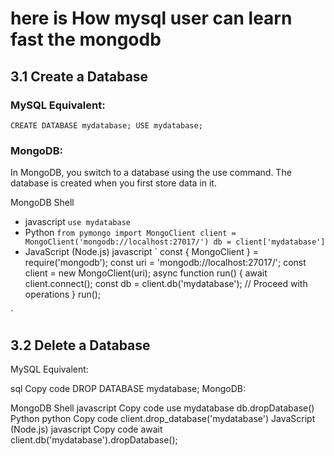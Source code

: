 # here is How mysql user can learn fast the mongodb


## 3.1 Create a Database
### MySQL Equivalent:
`CREATE DATABASE mydatabase;
USE mydatabase;
`
### MongoDB:

In MongoDB, you switch to a database using the use command. The database is created when you first store data in it.

MongoDB Shell
- javascript
`
use mydatabase
`
- Python
`
from pymongo import MongoClient
client = MongoClient('mongodb://localhost:27017/')
db = client['mydatabase']
`
- JavaScript (Node.js)
javascript
`
const { MongoClient } = require('mongodb');
const uri = 'mongodb://localhost:27017/';
const client = new MongoClient(uri);
async function run() {
  await client.connect();
  const db = client.db('mydatabase');
  // Proceed with operations
}
run();

`
## 3.2 Delete a Database
MySQL Equivalent:

sql
Copy code
DROP DATABASE mydatabase;
MongoDB:

MongoDB Shell
javascript
Copy code
use mydatabase
db.dropDatabase()
Python
python
Copy code
client.drop_database('mydatabase')
JavaScript (Node.js)
javascript
Copy code
await client.db('mydatabase').dropDatabase();
